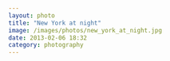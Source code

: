 ```yaml
---
layout: photo
title: "New York at night"
image: /images/photos/new_york_at_night.jpg
date: 2013-02-06 18:32
category: photography
---
```

